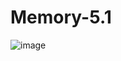# Memory-5.1
![image](https://github.com/user-attachments/assets/f571b807-e674-47b6-bdd7-b84530aa955d)


